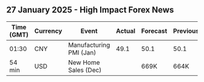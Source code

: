 ## 27 January 2025 - High Impact Forex News

| Time (GMT) | Currency | Event | Actual | Forecast | Previous |
|------|----------|-------|--------|----------|----------|
| 01:30 | CNY | Manufacturing PMI (Jan) | 49.1 | 50.1 | 50.1 |
| 54 min | USD | New Home Sales (Dec) |  | 669K | 664K |
